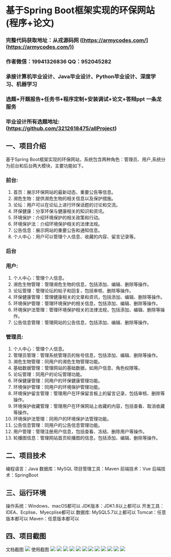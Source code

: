 基于Spring Boot框架实现的环保网站(程序+论文)
=
###  完整代码获取地址：从戎源码网 ([https://armycodes.com/](https://armycodes.com/))
###  作者微信：19941326836  QQ：952045282 
###  承接计算机毕业设计、Java毕业设计、Python毕业设计、深度学习、机器学习
###  选题+开题报告+任务书+程序定制+安装调试+论文+答辩ppt 一条龙服务
###  毕业设计所有选题地址:(https://github.com/3212618475/allProject)


一、项目介绍
---
基于Spring Boot框架实现的环保网站，系统包含两种角色：管理员、用户,系统分为前台和后台两大模块，主要功能如下。
### 前台:
1. 首页：展示环保网站的最新动态、重要公告等信息。
2. 濒危生物：提供濒危生物的相关信息以及保护措施。
3. 论坛：用户可以在论坛上进行环保话题的讨论和交流。
4. 环保健康：分享环保与健康相关的知识和资讯。
5. 环境保护：介绍环境保护的相关政策和行动。
6. 环境保护法：介绍环境保护相关的法律法规。
7. 公告信息：展示网站的重要公告和通知信息。
8. 个人中心：用户可以管理个人信息、收藏的内容、留言记录等。

 
### 后台
### 用户:
1. 个人中心：管理个人信息。
2. 濒危生物管理：管理濒危生物的信息，包括添加、编辑、删除等操作。
3. 论坛管理：管理论坛的帖子和回复，包括审核、删除等操作。
4. 环保健康管理：管理健康相关的文章和资讯，包括添加、编辑、删除等操作。
5. 环境保护管理：管理环境保护的相关信息，包括添加、编辑、删除等操作。
6. 环境保护法管理：管理环境保护相关的法律法规，包括添加、编辑、删除等操作。
7. 公告信息管理：管理网站的公告信息，包括添加、编辑、删除等操作。
  
### 管理员:
1. 个人中心：管理个人信息。
2. 管理员管理：管理系统管理员的账号信息，包括添加、编辑、删除等操作。
3. 濒危生物管理：同用户的濒危生物管理功能。
4. 基础数据管理：管理网站的基础数据，如用户信息、角色权限等。
5. 论坛管理：同用户的论坛管理功能。
6. 环保健康管理：同用户的环保健康管理功能。
7. 环境保护管理：同用户的环境保护管理功能。
8. 环境保护留言管理：管理用户在环保留言板上的留言记录，包括审核、删除等操作。
9. 环境保护收藏管理：管理用户在环保网站上收藏的内容，包括查看、取消收藏等操作。
10. 环境保护法管理：同用户的环境保护法管理功能。
11. 公告信息管理：同用户的公告信息管理功能。
12. 用户管理：管理注册用户信息，包括查看、冻结、删除用户等操作。
13. 轮播图信息：管理网站首页轮播图的信息，包括添加、编辑、删除等操作。
  
二、项目技术
---
编程语言：Java
数据库：MySQL
项目管理工具：Maven
前端技术：Vue
后端技术：SpringBoot

三、运行环境
---
操作系统：Windows、macOS都可以
JDK版本：JDK1.8以上都可以
开发工具：IDEA、Ecplise、Myecplise都可以
数据库: MySQL5.7以上都可以
Tomcat：任意版本都可以
Maven：任意版本都可以

四、项目截图
---
文档截图
![](limage/2.png)
使用截图
![](image/1.png)
![](image/2.png)
![](image/3.png)
![](image/4.png)
![](image/5.png)
![](image/6.png)
![](image/7.png)
![](image/8.png)
![](image/9.png)
![](image/10.png)
![](image/11.png)
![](image/12.png)
